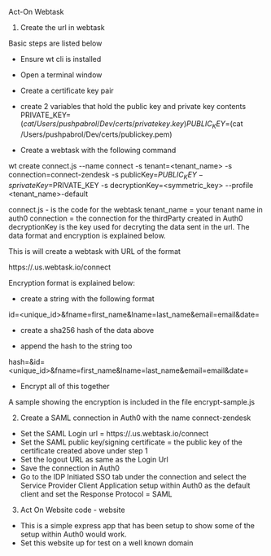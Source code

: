 Act-On Webtask

1. Create the url in webtask

Basic steps are listed below
 
- Ensure wt cli is installed
- Open a terminal window
- Create a certificate key pair

- create 2 variables that hold the public key and private key contents
PRIVATE_KEY=$(cat /Users/pushpabrol/Dev/certs/privatekey.key)
PUBLIC_KEY=$(cat /Users/pushpabrol/Dev/certs/publickey.pem)

- Create a webtask with the following command

wt create connect.js --name connect -s tenant=<tenant_name> -s connection=connect-zendesk -s publicKey=$PUBLIC_KEY -s privateKey=$PRIVATE_KEY -s decryptionKey=<symmetric_key> --profile <tenant_name>-default

connect.js - is the code for the webtask 
tenant_name = your tenant name in auth0
connection = the connection for the thirdParty created in Auth0
decryptionKey is the key used for decryting the data sent in the url. The data format and encryption is explained below.

This is will create a webtask with URL of the format 

https://<tenant>.us.webtask.io/connect



Encryption format is explained below:

- create a string with the following format

id=<unique_id>&fname=first_name&lname=last_name&email=email&date=<datetime when link was clicked>

- create a sha256 hash of the data above


- append the hash to the string too

hash=<hash>&id=<unique_id>&fname=first_name&lname=last_name&email=email&date=<datetime when link was clicked>

- Encrypt all of this together

A sample showing the encryption is included in the file encrypt-sample.js


2. Create a SAML connection in Auth0 with the name connect-zendesk

- Set the SAML Login url = https://<tenant>.us.webtask.io/connect
- Set the SAML public key/signing certificate = the public key of the certificate created above under step 1
- Set the logout URL as same as the Login Url
- Save the connection in Auth0
- Go to the IDP Initiated SSO tab under the connection and select the Service Provider Client Application setup within Auth0 as the default client and set the Response Protocol = SAML 

3. Act On Website code - website

- This is a simple express app that has been setup to show some of the setup within Auth0 would work.
- Set this website up for test on a well known domain



























